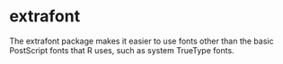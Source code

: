 # extrafont

The extrafont package makes it easier to use fonts other than the basic PostScript fonts that R uses, such as system TrueType fonts.
